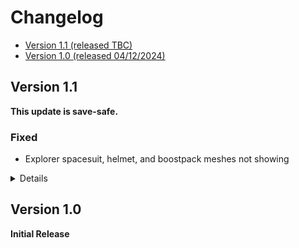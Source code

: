 # Changelog

* [Version 1.1 (released TBC)](#version-11)
* [Version 1.0 (released 04/12/2024)](#version-10)


## Version 1.1
**This update is save-safe.**

### Fixed 
* Explorer spacesuit, helmet, and boostpack meshes not showing

<details>
  
### Updated
* Starfield Engine Fixes - SFSE
  
### Added
* Muse (sonorous mix) Main Menu music replacer
* Advanced Hand Scanner
* SOL - Sensible Outpost Lighting
* StarUI Workbench
* Companions Conversations Fix
* Andreja Outfit (Replacer)
* Starfield NPC LEDs
* Crimson X - Clothing Jackets Glasses Masks Belts Gloves Gear
* Crimson X Distributed
* Eit Clothiers Plus - Clothes jackets belts gloves glasses necklace
* Spacers EIT Z Distributed
* Show Date When Waking Up
* Sarah Morgan Dialogue Enhanced
* Stellar Soundtrack
* City Background Music

### Removed
* Gripe Fixes
* Explorer Spacesuit Replacer - Starborn Mesh Swap
* PopcornTime - Cinematic Combat and Ambient Music Overhaul

</details>

## Version 1.0

**Initial Release**
